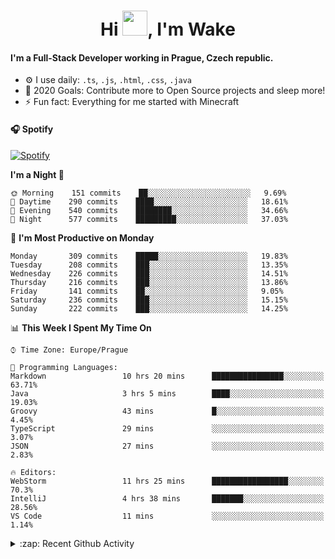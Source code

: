 <h1 align="center">Hi <img src="https://raw.githubusercontent.com/MrWakeCZ/MrWakeCZ/master/Hi.gif" width="40px" />, I'm Wake</h1>

#### I'm a Full-Stack Developer working in Prague, Czech republic.
- ⚙️ I use daily: `.ts`, `.js`, `.html`, `.css`, `.java`
- 🥅 2020 Goals: Contribute more to Open Source projects and sleep more!
- ⚡ Fun fact: Everything for me started with Minecraft

#### 🎧 Spotify
[![Spotify](https://novatorem-delta-eight.vercel.app/api/spotify)](https://open.spotify.com/user/wakeecz)

<!--START_SECTION:waka-->
**I'm a Night 🦉** 

```text
🌞 Morning    151 commits    ██░░░░░░░░░░░░░░░░░░░░░░░   9.69% 
🌆 Daytime    290 commits    ████░░░░░░░░░░░░░░░░░░░░░   18.61% 
🌃 Evening    540 commits    ████████░░░░░░░░░░░░░░░░░   34.66% 
🌙 Night      577 commits    █████████░░░░░░░░░░░░░░░░   37.03%

```
📅 **I'm Most Productive on Monday** 

```text
Monday       309 commits    █████░░░░░░░░░░░░░░░░░░░░   19.83% 
Tuesday      208 commits    ███░░░░░░░░░░░░░░░░░░░░░░   13.35% 
Wednesday    226 commits    ███░░░░░░░░░░░░░░░░░░░░░░   14.51% 
Thursday     216 commits    ███░░░░░░░░░░░░░░░░░░░░░░   13.86% 
Friday       141 commits    ██░░░░░░░░░░░░░░░░░░░░░░░   9.05% 
Saturday     236 commits    ███░░░░░░░░░░░░░░░░░░░░░░   15.15% 
Sunday       222 commits    ███░░░░░░░░░░░░░░░░░░░░░░   14.25%

```


📊 **This Week I Spent My Time On** 

```text
⌚︎ Time Zone: Europe/Prague

💬 Programming Languages: 
Markdown                 10 hrs 20 mins      ████████████████░░░░░░░░░   63.71% 
Java                     3 hrs 5 mins        ████░░░░░░░░░░░░░░░░░░░░░   19.03% 
Groovy                   43 mins             █░░░░░░░░░░░░░░░░░░░░░░░░   4.45% 
TypeScript               29 mins             ░░░░░░░░░░░░░░░░░░░░░░░░░   3.07% 
JSON                     27 mins             ░░░░░░░░░░░░░░░░░░░░░░░░░   2.83%

🔥 Editors: 
WebStorm                 11 hrs 25 mins      █████████████████░░░░░░░░   70.3% 
IntelliJ                 4 hrs 38 mins       ███████░░░░░░░░░░░░░░░░░░   28.56% 
VS Code                  11 mins             ░░░░░░░░░░░░░░░░░░░░░░░░░   1.14%

```


<!--END_SECTION:waka-->

<details>
  <summary>:zap: Recent Github Activity</summary>

<!--START_SECTION:activity-->
1. ❗️ Closed issue [#25](https://github.com//waked-cz/corgi/issues/25) in [waked-cz/corgi](https://github.com//waked-cz/corgi)
2. ❗️ Closed issue [#50](https://github.com//waked-cz/corgi/issues/50) in [waked-cz/corgi](https://github.com//waked-cz/corgi)
3. ❗️ Closed issue [#61](https://github.com//waked-cz/corgi/issues/61) in [waked-cz/corgi](https://github.com//waked-cz/corgi)
4. 🗣 Commented on [#61](https://github.com//waked-cz/corgi/issues/61) in [waked-cz/corgi](https://github.com//waked-cz/corgi)
5. ❗️ Opened issue [#87](https://github.com//waked-cz/corgi/issues/87) in [waked-cz/corgi](https://github.com//waked-cz/corgi)
<!--END_SECTION:activity-->

</details>
